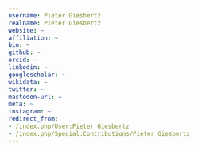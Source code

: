 ```yaml
---
username: Pieter Giesbertz
realname: Pieter Giesbertz
website: ~
affiliation: ~
bio: ~
github: ~
orcid: ~
linkedin: ~
googlescholar: ~
wikidata: ~
twitter: ~
mastodon-url: ~
meta: ~
instagram: ~
redirect_from:
- /index.php/User:Pieter Giesbertz
- /index.php/Special:Contributions/Pieter Giesbertz
---
```

